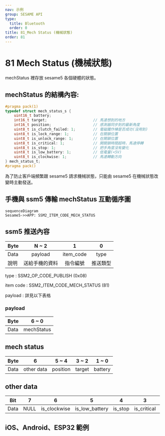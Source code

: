 ```yaml
---
nav: 示例
group: SESAME API
type:
  title: Bluetooth
  order: 0
title: 81_Mech Status (機械狀態)
order: 81
---
```


# 81 Mech Status (機械狀態)

mechStatus 裡存放 sesame5 各個硬體的狀態。

## mechStatus 的結構內容:

```c
#pragma pack(1)
typedef struct mech_status_s {
    uint16_t battery;
    int16_t target;                     // 馬達想到的地方
    int16_t position;                   // 感測器同步到的最新角度
    uint8_t is_clutch_failed: 1;        // 電磁鐵作棟是否成功(沒用到)
    uint8_t is_lock_range: 1;           // 在關鎖位置
    uint8_t is_unlock_range: 1;         // 在開鎖位置
    uint8_t is_critical: 1;             // 開關鎖時間超時，馬達停轉
    uint8_t is_stop: 1;                 // 把手角度沒有變化
    uint8_t is_low_battery: 1;          // 低電量(<5V)
    uint8_t is_clockwise: 1;            // 馬達轉動方向
} mech_status_t;
#pragma pack()
```

為了防止客戶端頻繁跟 sesame5 請求機械狀態，只能由 sesame5 在機械狀態改變時主動發送。

## 手機與 ssm5 傳輸 mechStatus 互動循序圖

```mermaid
sequenceDiagram
Sesame5->>APP: SSM2_ITEM_CODE_MECH_STATUS
```


## ssm5 推送內容

| Byte |     N ~ 2      |     1     |    0     |
| ---- | :------------: | :-------: | :------: |
| Data |    payload     | item_code |   type   |
| 說明 | 送給手機的資料 | 指令編號  | 推送類型 |

type : SSM2_OP_CODE_PUBLISH (0x08)

item code : SSM2_ITEM_CODE_MECH_STATUS (81)

payload : 詳見以下表格

### payload

| Byte |   6 ~ 0    |
| ---- | :--------: |
| Data | mechStatus |

## mech status

| Byte |     6      |  5 ~ 4   | 3 ~ 2  |  1 ~ 0  |
| :--: | :--------: | :------: | :----: | :-----: |
| Data | other data | position | target | battery |

## other data

| Bit  |  7   |      6       |       5        |    4    |      3      |        2        |       1       |        0         |
| :--: | :--: | :----------: | :------------: | :-----: | :---------: | :-------------: | :-----------: | :--------------: |
| Data | NULL | is_clockwise | is_low_battery | is_stop | is_critical | is_unlock_range | is_lock_range | is_clutch_failed |

## iOS、Android、ESP32 範例

<CustomBashOSPlatformMechStatus ios='true' android='true'  esp32='true'/>

<!-- 

### Android 範例

```java
    override fun onGattSesamePublish(receivePayload: SSM3PublishPayload) {
        super.onGattSesamePublish(receivePayload)
//        L.d("hcia", "[ss5] " + receivePayload.cmdItCode)
        if (receivePayload.cmdItCode == SesameItemCode.mechStatus.value) {
            mechStatus = CHSesame5MechStatus(receivePayload.payload)
            deviceStatus = if (mechStatus!!.isInLockRange) CHDeviceStatus.Locked else CHDeviceStatus.Unlocked
            readHistoryCommand()
        }
        if (receivePayload.cmdItCode == SesameItemCode.mechSetting.value) {
            mechSetting = CHSesame5MechSettings(receivePayload.payload)
        }
    }
```

```java
class CHSesame5MechStatus(override val data: ByteArray) : CHSesameProtocolMechStatus {
    private val battery = bytesToShort(data[0], data[1])
    override val position: Short = bytesToShort(data[4], data[5])
    override val target: Short? = if ((bytesToShort(data[2], data[3]).toInt() == -32768)) null else bytesToShort(data[2], data[3])
    private val flags = data[6].toInt()
    override var isInLockRange: Boolean = flags and 2 > 0
    override var isBatteryCritical: Boolean = flags and 32 > 0
    override var isStop: Boolean? = flags and 16 > 0
    override fun getBatteryVoltage(): Float {
//        L.d("hcia", "[ss5][volt]" + battery * 2f / 1000f)
        return battery * 2f / 1000f
    }
}
```

### iOS 範例

```jsx | pure
   func onGattHub3Publish(_ payload: SesameOS3PublishPayload) {
    let itemCode = payload.itemCode
    let data = payload.payload
    L.d("[Hub3][onGattHub3Publish]itemCode:",itemCode.rawValue,"data:", data.bytes)
    switch itemCode {
    case .mechStatus:
        var content = data.copyData
        guard content.count > 0 else { break }
        let isAp: Bool = (content[0...0].toInt8() & 2) > 0
        let isNet: Bool = (content[0...0].toInt8() & 4) > 0
        let isIoT: Bool = (content[0...0].toInt8() & 8) > 0
        let isAPConnecting: Bool = (content[0...0].toInt8() & 32) > 0
        let isNETConnecting: Bool = (content[0...0].toInt8() & 64) > 0
        let isIOTConnecting: Bool = content[0...0].toInt8() < 0
        mechStatus = CHWifiModule2NetworkStatus(isAPWork: isAp, isNetwork: isNet, isIoTWork: isIoT, isBindingAPWork: isAPConnecting, isConnectingNetwork: isNETConnecting, isConnectingIoT: isIOTConnecting)
   }

```

### ESP 範例

```jsx | pure
    case SSM_ITEM_CODE_MECH_STATUS:
        memcpy((void *) &(ssm->mech_status), ssm->b_buf, 7);
        device_status_t lockStatus = ssm->mech_status.is_lock_range ? SSM_LOCKED : (ssm->mech_status.is_unlock_range ? SSM_UNLOCKED : SSM_MOVED);
        if (ssm->device_status != lockStatus) {
            ssm->device_status = lockStatus;
            p_ssms_env->ssm_cb__(ssm); // callback: ssm_action_handle
        }
        break;

    void publish_all_mechstatus(void) {
    ble_tx_buf[0] = SSM2_OP_CODE_PUBLISH;
    ble_tx_buf[1] = SSM2_ITEM_CODE_MECH_STATUS;
    memcpy(ble_tx_buf + 2, &g_mech_status, sizeof(mech_status_t));
    talk_to_all_mob(SSM2_SEG_PARSING_TYPE_CIPHERTEXT, ble_tx_buf, sizeof(mech_status_t) + 2);
}
``` 
-->

